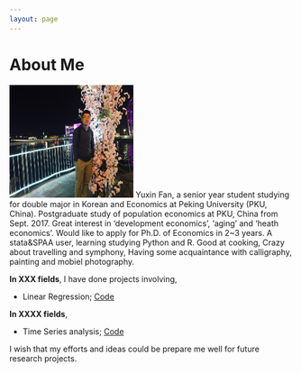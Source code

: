 ```yaml
---
layout: page
---
```


# About Me

<img src="/images/fyxhg.jpg" class="floatpic" width="220" height="200">
Yuxin Fan, a senior year student studying for double major in Korean and Economics at Peking University (PKU, China). Postgraduate study of population economics at PKU, China from Sept. 2017. Great interest in ‘development economics’, ‘aging’ and ‘heath economics’. Would like to apply for Ph.D. of Economics in 2~3 years. A stata&SPAA user, learning studying Python and R.  Good at cooking, Crazy about travelling and symphony, Having some acquaintance with calligraphy, painting and mobiel photography.

**In XXX fields**, I have done projects involving,

  - Linear Regression; [Code](http://Jiafengliu.me/research/2015-LinearModel.txt)
 
  
**In XXXX fields**, 
 
  - Time Series analysis; [Code](http://Jiafengliu.me/research/2015-TimeSeries.txt)


I wish that my efforts and ideas could be prepare me well for future research projects. 




[Korean]:http://sfl.pku.edu.cn/
[Economics]:http://www.nsd.pku.edu.cn/
[Peking University (PKU, China)]:http://www.pku.edu.cn/
[PKU, China]:http://www.pku.edu.cn/
